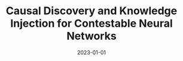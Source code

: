 ---
title: "Causal Discovery and Knowledge Injection for Contestable Neural Networks"
collection: publications
permalink: /publication/2023-01-01-Causal-Discovery-and-Knowledge-Injection-for-Contestable-Neural-Networksbooktitle
date: 2023-01-01
venue: 'In ECAI 2023 - 26th European Conference on Artificial Intelligence, September 30 - October 4, 2023, Krak&apos;ow, Poland - Including 12th Conference on Prestigious Applications of Intelligent Systems (PAIS 2023)'
paperurl: 'https://doi.org/10.3233/FAIA230495'
citation: ' Fabrizio Russo,  Francesca Toni, &quot;Causal Discovery and Knowledge Injection for Contestable Neural Networks.&quot; In ECAI 2023 - 26th European Conference on Artificial Intelligence, September 30 - October 4, 2023, Krak&amp;apos;ow, Poland - Including 12th Conference on Prestigious Applications of Intelligent Systems (PAIS 2023), 2023.'
---